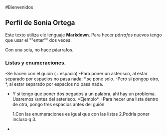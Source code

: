 #Bienvenidos
## Perfil de Sonia Ortega

Este texto utiliza ele lenguaje **Markdown**.
Para hecer *párrafos* nuevos tengo que usar el ""enter"" dos veces.

Con una sola, no hace páarrafos.

### Listas y enumeraciones.

-Se hacen con el guión (+ espacio)
-Para poner un asterisco, al estar separado por espacios no pasa nada: *.se pone solo.
-Pero si pongop otro, *, al estar separado por espacios no pasa nada.
- Y si tengo que poner dos pegados a un palabra, ahí hay un problema. Usaremos \antes del asterisco. \*Ejemplo\*.
   -Para hecer una lista dentro de otra, pongo tres espacios antes del guión

  1.Con las enumeraciones es igual que con las listas
  2.Podría poner incluso q
  3.


  
  
-



